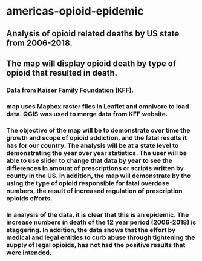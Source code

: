 # americas-opioid-epidemic
## Analysis of opioid related deaths by US state from 2006-2018.
## The map will display opioid death by type of opioid that resulted in death.
### Data from Kaiser Family Foundation (KFF).

### map uses Mapbox raster files in Leaflet and omnivore to load data. QGIS was used to merge data from KFF website. 

### The objective of the map will be to demonstrate over time the growth and scope of opioid addiction, and the fatal results it has for our country. The analysis will be at a state level to demonstrating the year over year statistics. The user will be able to use slider to change that data by year to see the differences in amount of prescriptions or scripts written by county in the US. In addition, the map will demonstrate by the using the type of opioid responsible for fatal overdose numbers, the result of increased regulation of prescription opioids efforts. 

### In analysis of the data, it is clear that this is an epidemic. The increase numbers in death of the 12 year period (2006-2018) is staggering. In addition, the data shows that the effort by medical and legal entities to curb abuse through tightening the supply of legal opioids, has not had the positive results that were intended.